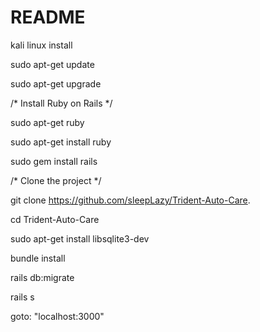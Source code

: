 # README

kali linux install 

sudo apt-get update

sudo apt-get upgrade

/* Install Ruby on Rails */

sudo apt-get ruby


sudo apt-get install ruby


sudo gem install rails

/* Clone the project */

git clone https://github.com/sleepLazy/Trident-Auto-Care.


cd Trident-Auto-Care


sudo apt-get install libsqlite3-dev


bundle install


rails db:migrate


rails s


goto: "localhost:3000"

